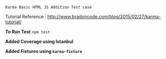 `Karma Basic HTML JS Addition Test case`

Tutorial Reference : http://www.bradoncode.com/blog/2015/02/27/karma-tutorial/

**To Run Test**
`npm test`

**Added Coverage using Istanbul**

**Added Fixtures using `karma-fixture`**
